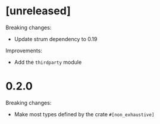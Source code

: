 # [unreleased]

Breaking changes:

* Update strum dependency to 0.19

Improvements:

* Add the `thirdparty` module

# 0.2.0

Breaking changes:

* Make most types defined by the crate `#[non_exhaustive]`
